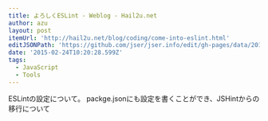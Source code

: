```yaml
---
title: よろしくESLint - Weblog - Hail2u.net
author: azu
layout: post
itemUrl: 'http://hail2u.net/blog/coding/come-into-eslint.html'
editJSONPath: 'https://github.com/jser/jser.info/edit/gh-pages/data/2015/02/index.json'
date: '2015-02-24T10:20:28.599Z'
tags:
  - JavaScript
  - Tools
---
```

ESLintの設定について。
packge.jsonにも設定を書くことができ、JSHintからの移行について

